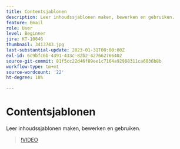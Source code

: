 ```yaml
---
title: Contentsjablonen
description: Leer inhoudssjablonen maken, bewerken en gebruiken.
feature: Email
role: User
level: Beginner
jira: KT-10846
thumbnail: 3413743.jpg
last-substantial-update: 2023-01-31T00:00:00Z
exl-id: 6c9bfc6b-4391-433c-82b2-427662766402
source-git-commit: 81f5cc22d46f89ee1c7164a92988311ca6036b8b
workflow-type: tm+mt
source-wordcount: '22'
ht-degree: 18%

---
```


# Contentsjablonen

Leer inhoudssjablonen maken, bewerken en gebruiken.

>[!VIDEO](https://video.tv.adobe.com/v/3413743?quality=12&learn=on)

